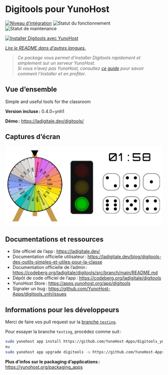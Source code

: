 <!--
Nota bene : ce README est automatiquement généré par <https://github.com/YunoHost/apps/tree/master/tools/readme_generator>
Il NE doit PAS être modifié à la main.
-->

# Digitools pour YunoHost

[![Niveau d’intégration](https://dash.yunohost.org/integration/digitools.svg)](https://dash.yunohost.org/appci/app/digitools) ![Statut du fonctionnement](https://ci-apps.yunohost.org/ci/badges/digitools.status.svg) ![Statut de maintenance](https://ci-apps.yunohost.org/ci/badges/digitools.maintain.svg)

[![Installer Digitools avec YunoHost](https://install-app.yunohost.org/install-with-yunohost.svg)](https://install-app.yunohost.org/?app=digitools)

*[Lire le README dans d'autres langues.](./ALL_README.md)*

> *Ce package vous permet d’installer Digitools rapidement et simplement sur un serveur YunoHost.*  
> *Si vous n’avez pas YunoHost, consultez [ce guide](https://yunohost.org/install) pour savoir comment l’installer et en profiter.*

## Vue d’ensemble

Simple and useful tools for the classroom

**Version incluse :** 0.4.0~ynh1

**Démo :** <https://ladigitale.dev/digitools/>

## Captures d’écran

![Capture d’écran de Digitools](./doc/screenshots/screenshot.jpg)

## Documentations et ressources

- Site officiel de l’app : <https://ladigitale.dev/>
- Documentation officielle utilisateur : <https://ladigitale.dev/blog/digitools-des-outils-simples-et-utiles-pour-la-classe>
- Documentation officielle de l’admin : <https://codeberg.org/ladigitale/digitools/src/branch/main/README.md>
- Dépôt de code officiel de l’app : <https://codeberg.org/ladigitale/digitools>
- YunoHost Store : <https://apps.yunohost.org/app/digitools>
- Signaler un bug : <https://github.com/YunoHost-Apps/digitools_ynh/issues>

## Informations pour les développeurs

Merci de faire vos pull request sur la [branche `testing`](https://github.com/YunoHost-Apps/digitools_ynh/tree/testing).

Pour essayer la branche `testing`, procédez comme suit :

```bash
sudo yunohost app install https://github.com/YunoHost-Apps/digitools_ynh/tree/testing --debug
ou
sudo yunohost app upgrade digitools -u https://github.com/YunoHost-Apps/digitools_ynh/tree/testing --debug
```

**Plus d’infos sur le packaging d’applications :** <https://yunohost.org/packaging_apps>
